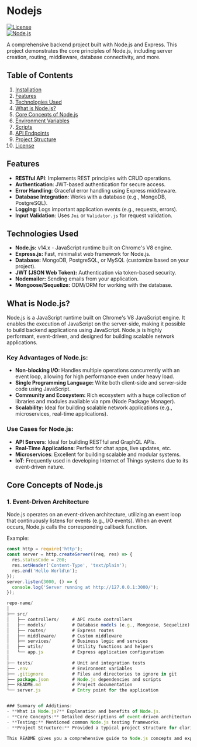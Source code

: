 # Nodejs

[![License](https://img.shields.io/badge/license-MIT-blue.svg)](LICENSE)  
[![Node.js](https://img.shields.io/badge/Node.js-14.x-brightgreen)](https://nodejs.org/)

A comprehensive backend project built with Node.js and Express. This project demonstrates the core principles of Node.js, including server creation, routing, middleware, database connectivity, and more.

## Table of Contents

1. [Installation](#installation)
2. [Features](#features)
3. [Technologies Used](#technologies-used)
4. [What is Node.js?](#what-is-nodejs)
5. [Core Concepts of Node.js](#core-concepts-of-nodejs)
6. [Environment Variables](#environment-variables)
7. [Scripts](#scripts)
8. [API Endpoints](#api-endpoints)
9. [Project Structure](#project-structure)
10. [License](#license)

## Features

- **RESTful API**: Implements REST principles with CRUD operations.
- **Authentication**: JWT-based authentication for secure access.
- **Error Handling**: Graceful error handling using Express middleware.
- **Database Integration**: Works with a database (e.g., MongoDB, PostgreSQL).
- **Logging**: Logs important application events (e.g., requests, errors).
- **Input Validation**: Uses `Joi` or `Validator.js` for request validation.

## Technologies Used

- **Node.js:** v14.x - JavaScript runtime built on Chrome's V8 engine.
- **Express.js:** Fast, minimalist web framework for Node.js.
- **Database:** MongoDB, PostgreSQL, or MySQL (customize based on your project).
- **JWT (JSON Web Token):** Authentication via token-based security.
- **Nodemailer:** Sending emails from your application.
- **Mongoose/Sequelize:** ODM/ORM for working with the database.

## What is Node.js?

Node.js is a JavaScript runtime built on Chrome's V8 JavaScript engine. It enables the execution of JavaScript on the server-side, making it possible to build backend applications using JavaScript. Node.js is highly performant, event-driven, and designed for building scalable network applications.

### Key Advantages of Node.js:

- **Non-blocking I/O:** Handles multiple operations concurrently with an event loop, allowing for high performance even under heavy load.
- **Single Programming Language:** Write both client-side and server-side code using JavaScript.
- **Community and Ecosystem:** Rich ecosystem with a huge collection of libraries and modules available via npm (Node Package Manager).
- **Scalability:** Ideal for building scalable network applications (e.g., microservices, real-time applications).

### Use Cases for Node.js:

- **API Servers**: Ideal for building RESTful and GraphQL APIs.
- **Real-Time Applications**: Perfect for chat apps, live updates, etc.
- **Microservices**: Excellent for building scalable and modular systems.
- **IoT**: Frequently used in developing Internet of Things systems due to its event-driven nature.

## Core Concepts of Node.js

### 1. Event-Driven Architecture

Node.js operates on an event-driven architecture, utilizing an event loop that continuously listens for events (e.g., I/O events). When an event occurs, Node.js calls the corresponding callback function.

Example:
```javascript
const http = require('http');
const server = http.createServer((req, res) => {
  res.statusCode = 200;
  res.setHeader('Content-Type', 'text/plain');
  res.end('Hello World\n');
});
server.listen(3000, () => {
  console.log('Server running at http://127.0.0.1:3000/');
});

repo-name/
│
├── src/
│   ├── controllers/     # API route controllers
│   ├── models/          # Database models (e.g., Mongoose, Sequelize)
│   ├── routes/          # Express routes
│   ├── middleware/      # Custom middleware
│   ├── services/        # Business logic and services
│   ├── utils/           # Utility functions and helpers
│   └── app.js           # Express application configuration
│
├── tests/               # Unit and integration tests
├── .env                 # Environment variables
├── .gitignore           # Files and directories to ignore in git
├── package.json         # Node.js dependencies and scripts
├── README.md            # Project documentation
└── server.js            # Entry point for the application


### Summary of Additions:
- **What is Node.js?** Explanation and benefits of Node.js.
- **Core Concepts:** Detailed descriptions of event-driven architecture, asynchronous programming, modules, Express.js, middleware, and database handling.
- **Testing:** Mentioned common Node.js testing frameworks.
- **Project Structure:** Provided a typical project structure for clarity.

This README gives you a comprehensive guide to Node.js concepts and explains how your project is structured and works. You can modify or expand each section to suit the specifics of your project.

